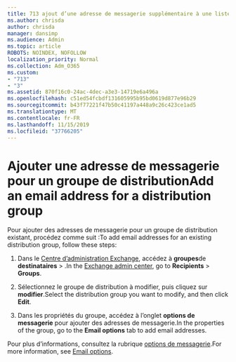 ```yaml
---
title: 713 ajout d’une adresse de messagerie supplémentaire à une liste de distribution
ms.author: chrisda
author: chrisda
manager: dansimp
ms.audience: Admin
ms.topic: article
ROBOTS: NOINDEX, NOFOLLOW
localization_priority: Normal
ms.collection: Adm_O365
ms.custom:
- "713"
- "3"
ms.assetid: 870f16c0-24ac-4dec-a3e3-14719e6a496a
ms.openlocfilehash: c51ed54fcbdf131605995b95bd0619d877e96b29
ms.sourcegitcommit: b43f77221f47b50c41197a448a9c26c423ce1ad5
ms.translationtype: MT
ms.contentlocale: fr-FR
ms.lasthandoff: 11/15/2019
ms.locfileid: "37766205"
---
```

# <a name="add-an-email-address-for-a-distribution-group"></a><span data-ttu-id="b5c42-102">Ajouter une adresse de messagerie pour un groupe de distribution</span><span class="sxs-lookup"><span data-stu-id="b5c42-102">Add an email address for a distribution group</span></span>

<span data-ttu-id="b5c42-103">Pour ajouter des adresses de messagerie pour un groupe de distribution existant, procédez comme suit :</span><span class="sxs-lookup"><span data-stu-id="b5c42-103">To add email addresses for an existing distribution group, follow these steps:</span></span>

1. <span data-ttu-id="b5c42-104">Dans le [Centre d’administration Exchange](https://outlook.office365.com/ecp/), accédez à **groupes**de **destinataires** \> .</span><span class="sxs-lookup"><span data-stu-id="b5c42-104">In the [Exchange admin center](https://outlook.office365.com/ecp/), go to **Recipients** \> **Groups**.</span></span>

2. <span data-ttu-id="b5c42-105">Sélectionnez le groupe de distribution à modifier, puis cliquez sur **modifier**.</span><span class="sxs-lookup"><span data-stu-id="b5c42-105">Select the distribution group you want to modify, and then click **Edit**.</span></span>

3. <span data-ttu-id="b5c42-106">Dans les propriétés du groupe, accédez à l’onglet **options de messagerie** pour ajouter des adresses de messagerie.</span><span class="sxs-lookup"><span data-stu-id="b5c42-106">In the properties of the group, go to the **Email options** tab to add email addresses.</span></span> 

<span data-ttu-id="b5c42-107">Pour plus d’informations, consultez la rubrique [options de messagerie](https://technet.microsoft.com/library/bb124513.aspx#emailoptions).</span><span class="sxs-lookup"><span data-stu-id="b5c42-107">For more information, see [Email options](https://technet.microsoft.com/library/bb124513.aspx#emailoptions).</span></span>

